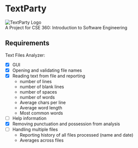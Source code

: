 # TextParty  
![TextParty Logo](https://raw.githubusercontent.com/r-cha/CSE360/master/src/ProjectScenes/Asset%201.jpg?token=AXP2s3BPqEAXBXrrJ_VajzU9uvj0tJKhks5Z-gpYwA%3D%3D)  
A Project for CSE 360: Introduction to Software Engineering  

## Requirements  
Text Files Analyzer:  

- [x] GUI
- [x] Opening and validating file names
- [x] Reading text from file and reporting
     - number of lines
     - number of blank lines
     - number of spaces
     - number of words
     - Average chars per line
     - Average word length
     - Most common words
- [ ] Help information
- [x] Removing punctuation and possession from analysis
- [ ] Handling multiple files
     - Reporting history of all files processed (name and date)
     - Averages across files